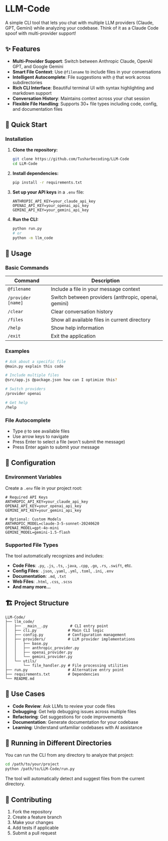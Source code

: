 # LLM-Code

A simple CLI tool that lets you chat with multiple LLM providers (Claude, GPT, Gemini) while analyzing your codebase. Think of it as a Claude Code spoof with multi-provider support!

## ✨ Features

- **Multi-Provider Support**: Switch between Anthropic Claude, OpenAI GPT, and Google Gemini
- **Smart File Context**: Use `@filename` to include files in your conversations
- **Intelligent Autocomplete**: File suggestions with `@` that work across subdirectories
- **Rich CLI Interface**: Beautiful terminal UI with syntax highlighting and markdown support
- **Conversation History**: Maintains context across your chat session
- **Flexible File Handling**: Supports 30+ file types including code, config, and documentation files

## 🚀 Quick Start

### Installation

1. **Clone the repository:**

   ```bash
   git clone https://github.com/Tusharbecoding/LLM-Code
   cd LLM-Code
   ```

2. **Install dependencies:**

   ```bash
   pip install -r requirements.txt
   ```

3. **Set up your API keys** in a `.env` file:

   ```env
   ANTHROPIC_API_KEY=your_claude_api_key
   OPENAI_API_KEY=your_openai_api_key
   GEMINI_API_KEY=your_gemini_api_key
   ```

4. **Run the CLI:**
   ```bash
   python run.py
   # or
   python -m llm_code
   ```

## 📖 Usage

### Basic Commands

| Command            | Description                                          |
| ------------------ | ---------------------------------------------------- |
| `@filename`        | Include a file in your message context               |
| `/provider [name]` | Switch between providers (anthropic, openai, gemini) |
| `/clear`           | Clear conversation history                           |
| `/files`           | Show all available files in current directory        |
| `/help`            | Show help information                                |
| `/exit`            | Exit the application                                 |

### Examples

```bash
# Ask about a specific file
@main.py explain this code

# Include multiple files
@src/app.js @package.json how can I optimize this?

# Switch providers
/provider openai

# Get help
/help
```

### File Autocomplete

- Type `@` to see available files
- Use arrow keys to navigate
- Press Enter to select a file (won't submit the message)
- Press Enter again to submit your message

## 🔧 Configuration

### Environment Variables

Create a `.env` file in your project root:

```env
# Required API Keys
ANTHROPIC_API_KEY=your_claude_api_key
OPENAI_API_KEY=your_openai_api_key
GEMINI_API_KEY=your_gemini_api_key

# Optional: Custom Models
ANTHROPIC_MODEL=claude-3-5-sonnet-20240620
OPENAI_MODEL=gpt-4o-mini
GEMINI_MODEL=gemini-1.5-flash
```

### Supported File Types

The tool automatically recognizes and includes:

- **Code Files**: `.py`, `.js`, `.ts`, `.java`, `.cpp`, `.go`, `.rs`, `.swift`, etc.
- **Config Files**: `.json`, `.yaml`, `.yml`, `.toml`, `.ini`, `.env`
- **Documentation**: `.md`, `.txt`
- **Web Files**: `.html`, `.css`, `.scss`
- **And many more...**

## 🏗️ Project Structure

```
LLM-Code/
├── llm_code/
│   ├── __main__.py          # CLI entry point
│   ├── cli.py              # Main CLI logic
│   ├── config.py           # Configuration management
│   ├── providers/          # LLM provider implementations
│   │   ├── base.py
│   │   ├── anthropic_provider.py
│   │   ├── openai_provider.py
│   │   └── gemini_provider.py
│   └── utils/
│       └── file_handler.py # File processing utilities
├── run.py                  # Alternative entry point
├── requirements.txt        # Dependencies
└── README.md
```

## 🎯 Use Cases

- **Code Review**: Ask LLMs to review your code files
- **Debugging**: Get help debugging issues across multiple files
- **Refactoring**: Get suggestions for code improvements
- **Documentation**: Generate documentation for your codebase
- **Learning**: Understand unfamiliar codebases with AI assistance

## 🔄 Running in Different Directories

You can run the CLI from any directory to analyze that project:

```bash
cd /path/to/your/project
python /path/to/LLM-Code/run.py
```

The tool will automatically detect and suggest files from the current directory.

## 🤝 Contributing

1. Fork the repository
2. Create a feature branch
3. Make your changes
4. Add tests if applicable
5. Submit a pull request
